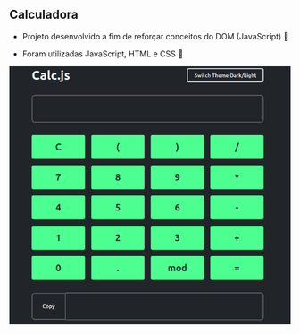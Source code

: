 ## Calculadora 

- Projeto desenvolvido a fim de reforçar conceitos do DOM (JavaScript) 💛

- Foram utilizadas JavaScript, HTML e CSS 🚀

![interface](interface.png)
